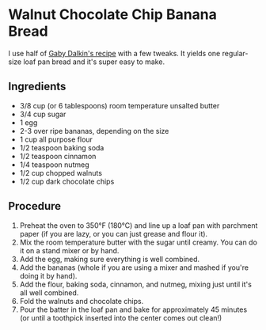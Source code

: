 # Walnut Chocolate Chip Banana Bread

I use half of [Gaby Dalkin's recipe](https://whatsgabycooking.com/chocolate-chip-banana-bread-recipe/) with a few tweaks. It yields one regular-size loaf pan bread and it's super easy to make.

## Ingredients
- 3/8 cup (or 6 tablespoons) room temperature unsalted butter
- 3/4 cup sugar
- 1 egg
- 2-3 over ripe bananas, depending on the size
- 1 cup all purpose flour
- 1/2 teaspoon baking soda
- 1/2 teaspoon cinnamon
- 1/4 teaspoon nutmeg
- 1/2 cup chopped walnuts
- 1/2 cup dark chocolate chips

## Procedure
1. Preheat the oven to 350°F (180°C) and line up a loaf pan with parchment paper (if you are lazy, or you can just grease and flour it).
2. Mix the room temperature butter with the sugar until creamy. You can do it on a stand mixer or by hand.
3. Add the egg, making sure everything is well combined.
4. Add the bananas (whole if you are using a mixer and mashed if you're doing it by hand).
5. Add the flour, baking soda, cinnamon, and nutmeg, mixing just until it's all well combined.
6. Fold the walnuts and chocolate chips.
7. Pour the batter in the loaf pan and bake for approximately 45 minutes (or until a toothpick inserted into the center comes out clean!)